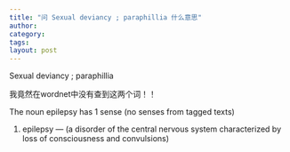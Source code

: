 ```yaml
---
title: "问 Sexual deviancy ; paraphillia 什么意思"
author:
category: 
tags: 
layout: post
---
```

Sexual deviancy ; paraphillia

我竟然在wordnet中没有查到这两个词！！

The noun epilepsy has 1 sense (no senses from tagged texts)

<ol>

<li>epilepsy — (a disorder of the central nervous system characterized by loss of consciousness and convulsions)</li>

</ol>

